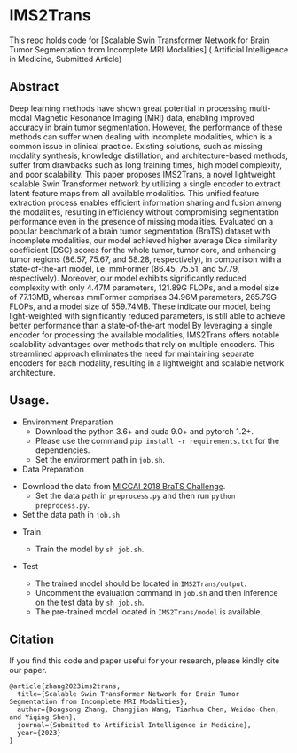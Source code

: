 # IMS2Trans
This repo holds code for [Scalable Swin Transformer Network for Brain Tumor Segmentation from Incomplete MRI Modalities] ( Artificial Intelligence in Medicine, Submitted Article)



## Abstract

Deep learning methods have shown great potential in processing multi-modal Magnetic Resonance Imaging (MRI) data, enabling improved accuracy in brain tumor segmentation. However, the performance of these methods can suffer when dealing with incomplete modalities, which is a common issue in clinical practice. Existing solutions, such as missing modality synthesis, knowledge distillation, and architecture-based methods, suffer from drawbacks such as long training times, high model complexity, and poor scalability. This paper proposes IMS2Trans, a novel lightweight scalable Swin Transformer network by utilizing a single encoder to extract latent feature maps from all available modalities. This unified feature extraction process enables efficient information sharing and fusion among the modalities, resulting in efficiency without compromising segmentation performance even in the presence of missing modalities. Evaluated on a popular benchmark of a brain tumor segmentation (BraTS) dataset with incomplete modalities, our model achieved higher average Dice similarity coefficient (DSC) scores for the whole tumor, tumor core, and enhancing tumor regions (86.57, 75.67, and 58.28, respectively), in comparison with a state-of-the-art model, i.e. mmFormer (86.45, 75.51, and 57.79, respectively). Moreover, our model exhibits significantly reduced complexity with only 4.47M parameters, 121.89G FLOPs, and a model size of 77.13MB, whereas mmFormer comprises 34.96M parameters, 265.79G FLOPs, and a model size of 559.74MB. These indicate our model, being light-weighted with significantly reduced parameters, is still able to achieve better performance than a state-of-the-art model.By leveraging a single encoder for processing the available modalities, IMS2Trans offers notable scalability advantages over methods that rely on multiple encoders. This streamlined approach eliminates the need for maintaining separate encoders for each modality, resulting in a lightweight and scalable network architecture. 


## Usage. 

* Environment Preparation
  * Download the python 3.6+ and cuda 9.0+ and pytorch 1.2+.
  * Please use the command `pip install -r requirements.txt` for the dependencies.
  * Set the environment path in `job.sh`.
* Data Preparation
- Download the data from [MICCAI 2018 BraTS Challenge](https://www.med.upenn.edu/sbia/brats2018/data.html).
  - Set the data path in `preprocess.py` and then run `python preprocess.py`.
- Set the data path in `job.sh`
* Train

  - Train the model by `sh job.sh`. 

* Test
  * The trained model should be located in `IMS2Trans/output`. 
  * Uncomment the evaluation command in  `job.sh` and then inference on the test data by `sh job.sh`.
  * The pre-trained model located in `IMS2Trans/model` is available.

## Citation

If you find this code and paper useful for your research, please kindly cite our paper.

```
@article{zhang2023ims2trans,
  title={Scalable Swin Transformer Network for Brain Tumor Segmentation from Incomplete MRI Modalities},
  author={Dongsong Zhang, Changjian Wang, Tianhua Chen, Weidao Chen,
and Yiqing Shen},
  journal={Submitted to Artificial Intelligence in Medicine},
  year={2023}
}
```



